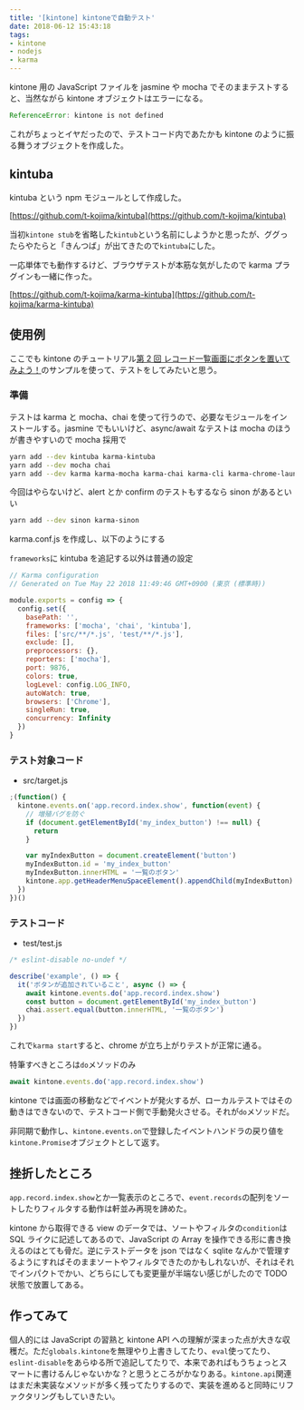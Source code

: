```yaml
---
title: '[kintone] kintoneで自動テスト'
date: 2018-06-12 15:43:18
tags:
- kintone
- nodejs
- karma
---
```


kintone 用の JavaScript ファイルを jasmine や mocha でそのままテストすると、当然ながら kintone オブジェクトはエラーになる。

```js
ReferenceError: kintone is not defined
```

これがちょっとイヤだったので、テストコード内であたかも kintone のように振る舞うオブジェクトを作成した。

<!-- more -->

## kintuba

kintuba という npm モジュールとして作成した。

[https://github.com/t-kojima/kintuba](https://github.com/t-kojima/kintuba)

当初`kintone stub`を省略した`kintub`という名前にしようかと思ったが、ググったらやたらと「きんつば」が出てきたので`kintuba`にした。

一応単体でも動作するけど、ブラウザテストが本筋な気がしたので karma プラグインも一緒に作った。

[https://github.com/t-kojima/karma-kintuba](https://github.com/t-kojima/karma-kintuba)

## 使用例

ここでも kintone のチュートリアル[第 2 回 レコード一覧画面にボタンを置いてみよう！](https://developer.cybozu.io/hc/ja/articles/201767270)のサンプルを使って、テストをしてみたいと思う。

### 準備

テストは karma と mocha、chai を使って行うので、必要なモジュールをインストールする。jasmine でもいいけど、async/await なテストは mocha のほうが書きやすいので mocha 採用で

```bash
yarn add --dev kintuba karma-kintuba
yarn add --dev mocha chai
yarn add --dev karma karma-mocha karma-chai karma-cli karma-chrome-launcher
```

今回はやらないけど、alert とか confirm のテストもするなら sinon があるといい

```bash
yarn add --dev sinon karma-sinon
```

karma.conf.js を作成し、以下のようにする

`frameworks`に kintuba を追記する以外は普通の設定

```js
// Karma configuration
// Generated on Tue May 22 2018 11:49:46 GMT+0900 (東京 (標準時))

module.exports = config => {
  config.set({
    basePath: '',
    frameworks: ['mocha', 'chai', 'kintuba'],
    files: ['src/**/*.js', 'test/**/*.js'],
    exclude: [],
    preprocessors: {},
    reporters: ['mocha'],
    port: 9876,
    colors: true,
    logLevel: config.LOG_INFO,
    autoWatch: true,
    browsers: ['Chrome'],
    singleRun: true,
    concurrency: Infinity
  })
}
```

### テスト対象コード

- src/target.js

```js
;(function() {
  kintone.events.on('app.record.index.show', function(event) {
    // 増殖バグを防ぐ
    if (document.getElementById('my_index_button') !== null) {
      return
    }

    var myIndexButton = document.createElement('button')
    myIndexButton.id = 'my_index_button'
    myIndexButton.innerHTML = '一覧のボタン'
    kintone.app.getHeaderMenuSpaceElement().appendChild(myIndexButton)
  })
})()
```

### テストコード

- test/test.js

```js
/* eslint-disable no-undef */

describe('example', () => {
  it('ボタンが追加されていること', async () => {
    await kintone.events.do('app.record.index.show')
    const button = document.getElementById('my_index_button')
    chai.assert.equal(button.innerHTML, '一覧のボタン')
  })
})
```

これで`karma start`すると、chrome が立ち上がりテストが正常に通る。

特筆すべきところは`do`メソッドのみ

```js
await kintone.events.do('app.record.index.show')
```

kintone では画面の移動などでイベントが発火するが、ローカルテストではその動きはできないので、テストコード側で手動発火させる。それが`do`メソッドだ。

非同期で動作し、`kintone.events.on`で登録したイベントハンドラの戻り値を`kintone.Promise`オブジェクトとして返す。

## 挫折したところ

`app.record.index.show`とか一覧表示のところで、`event.records`の配列をソートしたりフィルタする動作は軒並み再現を諦めた。

kintone から取得できる view のデータでは、ソートやフィルタの`condition`は SQL ライクに記述してあるので、JavaScript の Array を操作できる形に書き換えるのはとても骨だ。逆にテストデータを json ではなく sqlite なんかで管理するようにすればそのままソートやフィルタできたのかもしれないが、それはそれでインパクトでかい、どちらにしても変更量が半端ない感じがしたので TODO 状態で放置してある。

## 作ってみて

個人的には JavaScript の習熟と kintone API への理解が深まった点が大きな収穫だ。ただ`globals.kintone`を無理やり上書きしてたり、`eval`使ってたり、`eslint-disable`をあらゆる所で追記してたりで、本来であればもうちょっとスマートに書けるんじゃないかな？と思うところがかなりある。`kintone.api`関連はまだ未実装なメソッドが多く残ってたりするので、実装を進めると同時にリファクタリングもしていきたい。
